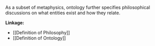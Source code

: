 As a subset of metaphysics, ontology further specifies philosophical discussions on what entities exist and how they relate.

**Linkage:**
- [[Definition of Philosophy]]
- [[Definition of Ontology]]